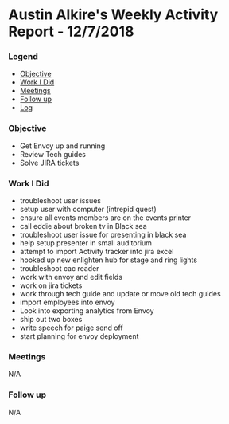 # Austin Alkire's Weekly Activity Report - 12/7/2018
### Legend
 - [Objective](#objective)
 - [Work I Did](#work-i-did)
 - [Meetings](#meetings)
 - [Follow up](#follow-up)
 - [Log](#log)

### Objective
- Get Envoy up and running
- Review Tech guides
- Solve JIRA tickets

### Work I Did
- troubleshoot user issues
- setup user with computer (intrepid quest)
- ensure all events members are on the events printer
- call eddie about broken tv in Black sea
- troubleshoot user issue for presenting in black sea
- help setup presenter in small auditorium
- attempt to import Activity tracker into jira excel
- hooked up new enlighten hub for stage and ring lights
- troubleshoot cac reader
- work with envoy and edit fields
- work on jira tickets
- work through tech guide and update or move old tech guides
- import employees into envoy
- Look into exporting analytics from Envoy
- ship out two boxes
- write speech for paige send off
- start planning for envoy deployment
### Meetings
N/A
### Follow up
N/A
